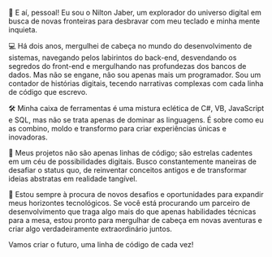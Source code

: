 🚀 E aí, pessoal! Eu sou o Nilton Jaber, um explorador do universo digital em busca de novas fronteiras para desbravar com meu teclado e minha mente inquieta.

💻 Há dois anos, mergulhei de cabeça no mundo do desenvolvimento de sistemas, navegando pelos labirintos do back-end, desvendando os segredos do front-end e mergulhando nas profundezas dos bancos de dados. Mas não se engane, não sou apenas mais um programador. Sou um contador de histórias digitais, tecendo narrativas complexas com cada linha de código que escrevo.

🛠️ Minha caixa de ferramentas é uma mistura eclética de C#, VB, JavaScript e SQL, mas não se trata apenas de dominar as linguagens. É sobre como eu as combino, moldo e transformo para criar experiências únicas e inovadoras.

🌌 Meus projetos não são apenas linhas de código; são estrelas cadentes em um céu de possibilidades digitais. Busco constantemente maneiras de desafiar o status quo, de reinventar conceitos antigos e de transformar ideias abstratas em realidade tangível.

🌱 Estou sempre à procura de novos desafios e oportunidades para expandir meus horizontes tecnológicos. Se você está procurando um parceiro de desenvolvimento que traga algo mais do que apenas habilidades técnicas para a mesa, estou pronto para mergulhar de cabeça em novas aventuras e criar algo verdadeiramente extraordinário juntos.

Vamos criar o futuro, uma linha de código de cada vez!

<!---
niltonjaber/niltonjaber is a ✨ special ✨ repository because its `README.md` (this file) appears on your GitHub profile.
You can click the Preview link to take a look at your changes.
--->
